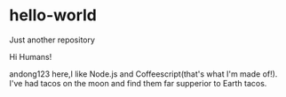 # hello-world
Just another repository

Hi Humans!

andong123 here,I like Node.js and Coffeescript(that's what I'm made of!).
I've had tacos on the moon and find them far supperior to Earth tacos.
